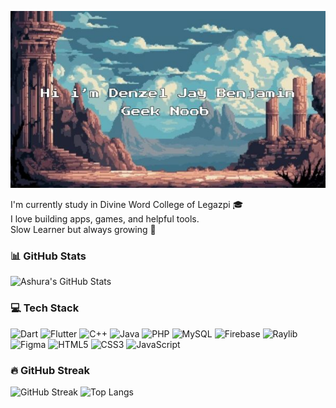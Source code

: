 ![Pixel Art](name.jpg)
  
  
I'm currently study in Divine Word College of Legazpi 🎓  
I love building apps, games, and helpful tools.  
Slow Learner but always growing 🌱  


### 📊 GitHub Stats
![Ashura's GitHub Stats](https://github-readme-stats.vercel.app/api?username=ashura-king&show_icons=true&theme=radical)

### 💻 Tech Stack
![Dart](https://img.shields.io/badge/Dart-0175C2?style=for-the-badge&logo=dart&logoColor=white)
![Flutter](https://img.shields.io/badge/Flutter-02569B?style=for-the-badge&logo=flutter&logoColor=white)
![C++](https://img.shields.io/badge/C++-00599C?style=for-the-badge&logo=c%2B%2B&logoColor=white)
![Java](https://img.shields.io/badge/Java-ED8B00?style=for-the-badge&logo=java&logoColor=white)
![PHP](https://img.shields.io/badge/PHP-777BB4?style=for-the-badge&logo=php&logoColor=white)
![MySQL](https://img.shields.io/badge/MySQL-4479A1?style=for-the-badge&logo=mysql&logoColor=white)
![Firebase](https://img.shields.io/badge/Firebase-FFCA28?style=for-the-badge&logo=firebase&logoColor=black)
![Raylib](https://img.shields.io/badge/Raylib-000000?style=for-the-badge&logo=raylib&logoColor=white)
![Figma](https://img.shields.io/badge/Figma-F24E1E?style=for-the-badge&logo=figma&logoColor=white)
![HTML5](https://img.shields.io/badge/HTML5-E34F26?style=for-the-badge&logo=html5&logoColor=white)
![CSS3](https://img.shields.io/badge/CSS3-1572B6?style=for-the-badge&logo=css3&logoColor=white)
![JavaScript](https://img.shields.io/badge/JavaScript-F7DF1E?style=for-the-badge&logo=javascript&logoColor=black)



### 🔥 GitHub Streak
![GitHub Streak](https://github-readme-streak-stats.herokuapp.com/?user=ashura-king&theme=radical) ![Top Langs](https://github-readme-stats.vercel.app/api/top-langs/?username=ashura-king&layout=compact&theme=radical)







